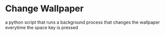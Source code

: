 # Change Wallpaper 
a python script that runs a background process that changes the wallpaper everytime the space key is pressed

